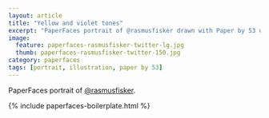 ```yaml
---
layout: article
title: "Yellow and violet tones"
excerpt: "PaperFaces portrait of @rasmusfisker drawn with Paper by 53 on an iPad."
image: 
  feature: paperfaces-rasmusfisker-twitter-lg.jpg
  thumb: paperfaces-rasmusfisker-twitter-150.jpg
category: paperfaces
tags: [portrait, illustration, paper by 53]
---
```


PaperFaces portrait of [@rasmusfisker](http://twitter.com/rasmusfisker).

{% include paperfaces-boilerplate.html %}